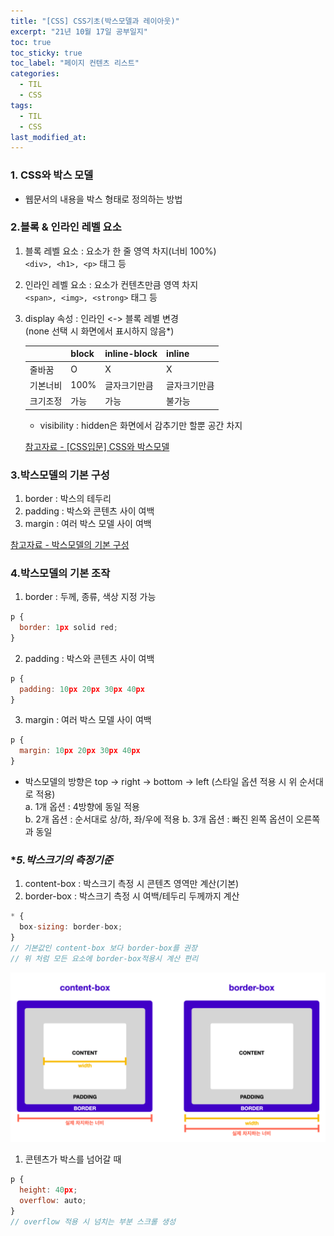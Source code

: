 ```yaml
---
title: "[CSS] CSS기초(박스모델과 레이아웃)"
excerpt: "21년 10월 17일 공부일지"
toc: true
toc_sticky: true
toc_label: "페이지 컨텐츠 리스트"
categories:
  - TIL
  - CSS
tags:
  - TIL
  - CSS
last_modified_at:
---
```


### **1. CSS와 박스 모델**
  - 웹문서의 내용을 박스 형태로 정의하는 방법

### **2.블록 & 인라인 레벨 요소**

1. 블록 레벨 요소 : 요소가 한 줄 영역 차지(너비 100%)  
   `<div>, <h1>, <p>` 태그 등

2. 인라인 레벨 요소 : 요소가 컨텐츠만큼 영역 차지  
   `<span>, <img>, <strong>` 태그 등   

3. display 속성 : 인라인 <-> 블록 레별 변경  
   (none 선택 시 화면에서 표시하지 않음*)

    &nbsp; |block|inline-block|inline
    ---|---|---|---
    줄바꿈|O|X|X
    기본너비|100%|글자크기만큼|글자크기만큼
    크기조정|가능|가능|불가능

     * visibility : hidden은 화면에서 감추기만 할뿐 공간 차지

    [참고자료 - [CSS입문] CSS와 박스모델](https://pyeonne.tistory.com/33)


### **3.박스모델의 기본 구성**

1. border : 박스의 테두리
2. padding : 박스와 콘텐츠 사이 여백
3. margin : 여러 박스 모델 사이 여백 

[참고자료 - 박스모델의 기본 구성](../_posts/images/2021-10-17-image.png)

### **4.박스모델의 기본 조작**

1. border : 두께, 종류, 색상 지정 가능
```javascript
p { 
  border: 1px solid red; 
}
```
2. padding : 박스와 콘텐츠 사이 여백
```javascript
p { 
  padding: 10px 20px 30px 40px 
}
```
3. margin : 여러 박스 모델 사이 여백 
```javascript
p {
  margin: 10px 20px 30px 40px
}
```

* 박스모델의 방향은 top -> right -> bottom -> left
(스타일 옵션 적용 시 위 순서대로 적용)  
a. 1개 옵션 : 4방향에 동일 적용  
b. 2개 옵션 : 순서대로 상/하, 좌/우에 적용
b. 3개 옵션 : 빠진 왼쪽 옵션이 오른쪽과 동일


### **5.박스크기의 측정기준*

1. content-box : 박스크기 측정 시 콘텐츠 영역만 계산(기본)
2. border-box : 박스크기 측정 시 여백/테두리 두께까지 계산

```javascript
* {
  box-sizing: border-box;
}
// 기본값인 content-box 보다 border-box를 권장
// 위 처럼 모든 요소에 border-box적용시 계산 편리
```
![박스크기의 측정 기준](./images/2021-10-17-image2.png)

1. 콘텐츠가 박스를 넘어갈 때
```javascript
p {
  height: 40px;
  overflow: auto;
}
// overflow 적용 시 넘치는 부분 스크롤 생성
```